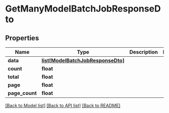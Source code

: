 # GetManyModelBatchJobResponseDto

## Properties
Name | Type | Description | Notes
------------ | ------------- | ------------- | -------------
**data** | [**list[ModelBatchJobResponseDto]**](ModelBatchJobResponseDto.md) |  | 
**count** | **float** |  | 
**total** | **float** |  | 
**page** | **float** |  | 
**page_count** | **float** |  | 

[[Back to Model list]](../README.md#documentation-for-models) [[Back to API list]](../README.md#documentation-for-api-endpoints) [[Back to README]](../README.md)

